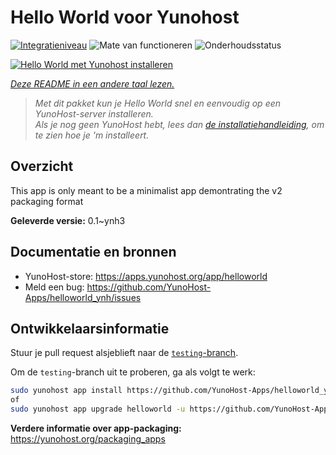 <!--
NB: Deze README is automatisch gegenereerd door <https://github.com/YunoHost/apps/tree/master/tools/readme_generator>
Hij mag NIET handmatig aangepast worden.
-->

# Hello World voor Yunohost

[![Integratieniveau](https://apps.yunohost.org/badge/integration/helloworld)](https://ci-apps.yunohost.org/ci/apps/helloworld/)
![Mate van functioneren](https://apps.yunohost.org/badge/state/helloworld)
![Onderhoudsstatus](https://apps.yunohost.org/badge/maintained/helloworld)

[![Hello World met Yunohost installeren](https://install-app.yunohost.org/install-with-yunohost.svg)](https://install-app.yunohost.org/?app=helloworld)

*[Deze README in een andere taal lezen.](./ALL_README.md)*

> *Met dit pakket kun je Hello World snel en eenvoudig op een YunoHost-server installeren.*  
> *Als je nog geen YunoHost hebt, lees dan [de installatiehandleiding](https://yunohost.org/install), om te zien hoe je 'm installeert.*

## Overzicht

This app is only meant to be a minimalist app demontrating the v2 packaging format


**Geleverde versie:** 0.1~ynh3
## Documentatie en bronnen

- YunoHost-store: <https://apps.yunohost.org/app/helloworld>
- Meld een bug: <https://github.com/YunoHost-Apps/helloworld_ynh/issues>

## Ontwikkelaarsinformatie

Stuur je pull request alsjeblieft naar de [`testing`-branch](https://github.com/YunoHost-Apps/helloworld_ynh/tree/testing).

Om de `testing`-branch uit te proberen, ga als volgt te werk:

```bash
sudo yunohost app install https://github.com/YunoHost-Apps/helloworld_ynh/tree/testing --debug
of
sudo yunohost app upgrade helloworld -u https://github.com/YunoHost-Apps/helloworld_ynh/tree/testing --debug
```

**Verdere informatie over app-packaging:** <https://yunohost.org/packaging_apps>
